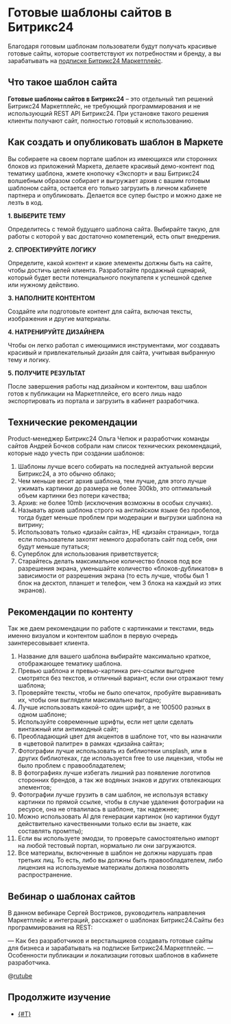 # Готовые шаблоны сайтов в Битрикс24

Благодаря готовым шаблонам пользователи будут получать красивые готовые сайты, которые соответствуют их потребностям и бренду, а вы зарабатывать на [подписке Битрикс24 Маркетплейс](../monetization/subscription-details.md).

## Что такое шаблон сайта

**Готовые шаблоны сайтов в Битрикс24** – это отдельный тип решений Битрикс24 Маркетплейс, не требующий программирования и не использующий REST API Битрикс24. При установке такого решения клиенты получают сайт, полностью готовый к использованию.

## Как создать и опубликовать шаблон в Маркете

Вы собираете на своем портале шаблон из имеющихся или сторонних блоков из приложений Маркета, делаете красивый демо-контент под тематику шаблона, жмете кнопочку «Экспорт» и ваш Битрикс24 волшебным образом собирает и выгружает архив с вашим готовым шаблоном сайта, остается его только загрузить в личном кабинете партнера и опубликовать. Делается все супер быстро и можно даже не лезть в код.

**1. ВЫБЕРИТЕ ТЕМУ**

Определитесь с темой будущего шаблона сайта. Выбирайте такую, для работы с которой у вас достаточно компетенций, есть опыт внедрения.

**2. СПРОЕКТИРУЙТЕ ЛОГИКУ**

Определите, какой контент и какие элементы должны быть на сайте, чтобы достичь целей клиента. Разработайте продажный сценарий, который будет вести потенциального покупателя к успешной сделке или нужному действию.

**3. НАПОЛНИТЕ КОНТЕНТОМ**

Создайте или подготовьте контент для сайта, включая тексты, изображения и другие материалы.

**4. НАТРЕНИРУЙТЕ ДИЗАЙНЕРА**

Чтобы он легко работал с имеющимися инструментами, мог создавать красивый и привлекательный дизайн для сайта, учитывая выбранную тему и логику. 

**5. ПОЛУЧИТЕ РЕЗУЛЬТАТ**

После завершения работы над дизайном и контентом, ваш шаблон готов к публикации на Маркетплейсе, его всего лишь надо экспортировать из портала и загрузить в кабинет разработчика.

## Технические рекомендации

Product-менеджер Битрикс24 Ольга Чепюк и разработчик команды сайтов Андрей Бочков собрали нам список технических рекомендаций, которые надо учесть при создании шаблонов:

1. Шаблоны лучше всего собирать на последней актуальной версии Битрикс24, а это обычно облако;
2. Чем меньше весит архив шаблона, тем лучше, для этого лучше ужимать картинки до размера не более 300kb, это оптимальный объем картинки без потери качества;
3. Архив: не более 10mb (исключения возможны в особых случаях).
4. Называть архив шаблона строго на английском языке без пробелов, тогда будет меньше проблем при модерации и выгрузки шаблона на витрину;
5. Использовать только «дизайн сайта», НЕ «дизайн страницы», тогда если пользователи захотят немного доработать сайт под себя, они будут меньше путаться;
6. Суперблок для использования приветствуется;
7. Старайтесь делать максимальное количество блоков под все разрешения экрана, уменьшайте количество «блоков-дубликатов» в зависимости от разрешения экрана (то есть лучше, чтобы был 1 блок на десктоп, планшет и телефон, чем 3 блока на каждый из этих экранов).

## Рекомендации по контенту

Так же даем рекомендации по работе с картинками и текстами, ведь именно визуалом и контентом шаблон в первую очередь заинтересовывает клиента.

1. Название для вашего шаблона выбирайте максимально краткое, отображающее тематику шаблона.
2. Превью шаблона и превью-картинка рич-ссылки выгоднее смотрятся без текстов, и отличный вариант, если они отражают тему шаблона;
3. Проверяйте тексты, чтобы не было опечаток, пробуйте выравнивать их, чтобы они выглядели максимально выгодно;
4. Лучше использовать какой-то один шрифт, а не 100500 разных в одном шаблоне;
5. Используйте современные шрифты, если нет цели сделать винтажный или антимодный сайт;
6. Преобладающий цвет для акцентов в шаблоне тот, что вы назначили в «цветовой палитре» в рамках «дизайна сайта»;
7. Фотографии лучше использовать из библиотеки unsplash, или в других библиотеках, где используется free to use лицензия, чтобы не было проблем с правообладателем;
8. В фотографиях лучше избегать лишний раз появление логотипов сторонних брендов, а так же водяных знаков и других отвлекающих элементов;
9. Фотографии лучше грузить в сам шаблон, не используя вставку картинки по прямой ссылке, чтобы в случае удаления фотографии на ресурсе, она не отвалилась в шаблоне, так надежнее;
10. Можно использовать AI для генерации картинок (но картинки будут действительно качественными только если вы знаете, как составлять промпты);
11. Если вы используете эмодзи, то проверьте самостоятельно импорт на любой тестовый портал, нормально ли они загружаются.
12. Все материалы, включенные в шаблон не должны нарушать прав третьих лиц. То есть, либо вы должны быть правообладателем, либо лицензия на используемые материалы должна позволять распространение.

## Вебинар о шаблонах сайтов

В данном вебинаре Сергей Востриков, руководитель направления Маркетплейс и интеграций, расскажет о шаблонах Битрикс24.Сайты без программирования на REST:

— Как без разработчиков и верстальщиков создавать готовые сайты для бизнеса и зарабатывать на подписке Битрикс24.Маркетплейс.
— Особенности публикации и локализации готовых шаблонов в кабинете разработчика.

@[rutube](https://rutube.ru/video/private/01276255f5e2a18767674547eee0bb52/?p=-15Fcvs2SnjwYMHRTjCVAQ)

## Продолжите изучение

- [{#T}](common-requirements.md)